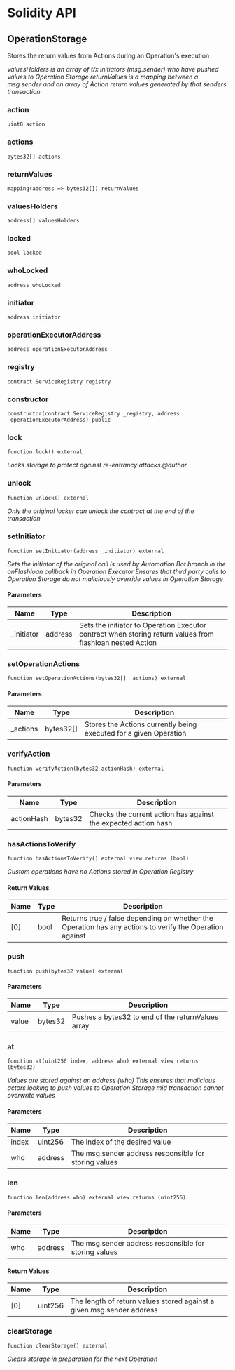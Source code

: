 # Solidity API

## OperationStorage

Stores the return values from Actions during an Operation's execution

_valuesHolders is an array of t/x initiators (msg.sender) who have pushed values to Operation Storage
returnValues is a mapping between a msg.sender and an array of Action return values generated by that senders transaction_

### action

```solidity
uint8 action
```

### actions

```solidity
bytes32[] actions
```

### returnValues

```solidity
mapping(address => bytes32[]) returnValues
```

### valuesHolders

```solidity
address[] valuesHolders
```

### locked

```solidity
bool locked
```

### whoLocked

```solidity
address whoLocked
```

### initiator

```solidity
address initiator
```

### operationExecutorAddress

```solidity
address operationExecutorAddress
```

### registry

```solidity
contract ServiceRegistry registry
```

### constructor

```solidity
constructor(contract ServiceRegistry _registry, address _operationExecutorAddress) public
```

### lock

```solidity
function lock() external
```

_Locks storage to protect against re-entrancy attacks.@author_

### unlock

```solidity
function unlock() external
```

_Only the original locker can unlock the contract at the end of the transaction_

### setInitiator

```solidity
function setInitiator(address _initiator) external
```

_Sets the initiator of the original call
Is used by Automation Bot branch in the onFlashloan callback in Operation Executor
Ensures that third party calls to Operation Storage do not maliciously override values in Operation Storage_

#### Parameters

| Name | Type | Description |
| ---- | ---- | ----------- |
| _initiator | address | Sets the initiator to Operation Executor contract when storing return values from flashloan nested Action |

### setOperationActions

```solidity
function setOperationActions(bytes32[] _actions) external
```

#### Parameters

| Name | Type | Description |
| ---- | ---- | ----------- |
| _actions | bytes32[] | Stores the Actions currently being executed for a given Operation |

### verifyAction

```solidity
function verifyAction(bytes32 actionHash) external
```

#### Parameters

| Name | Type | Description |
| ---- | ---- | ----------- |
| actionHash | bytes32 | Checks the current action has against the expected action hash |

### hasActionsToVerify

```solidity
function hasActionsToVerify() external view returns (bool)
```

_Custom operations have no Actions stored in Operation Registry_

#### Return Values

| Name | Type | Description |
| ---- | ---- | ----------- |
| [0] | bool | Returns true / false depending on whether the Operation has any actions to verify the Operation against |

### push

```solidity
function push(bytes32 value) external
```

#### Parameters

| Name | Type | Description |
| ---- | ---- | ----------- |
| value | bytes32 | Pushes a bytes32 to end of the returnValues array |

### at

```solidity
function at(uint256 index, address who) external view returns (bytes32)
```

_Values are stored against an address (who)
This ensures that malicious actors looking to push values to Operation Storage mid transaction cannot overwrite values_

#### Parameters

| Name | Type | Description |
| ---- | ---- | ----------- |
| index | uint256 | The index of the desired value |
| who | address | The msg.sender address responsible for storing values |

### len

```solidity
function len(address who) external view returns (uint256)
```

#### Parameters

| Name | Type | Description |
| ---- | ---- | ----------- |
| who | address | The msg.sender address responsible for storing values |

#### Return Values

| Name | Type | Description |
| ---- | ---- | ----------- |
| [0] | uint256 | The length of return values stored against a given msg.sender address |

### clearStorage

```solidity
function clearStorage() external
```

_Clears storage in preparation for the next Operation_

